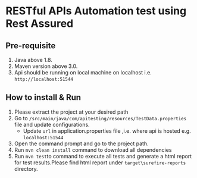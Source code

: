 # RESTful APIs Automation test using Rest Assured 
## Pre-requisite
1. Java above 1.8.
2. Maven version above 3.0.
3. Api should be running on local machine on localhost i.e. `http://localhost:51544`
## How to install & Run 
1. Please extract the project at your desired path
1. Go to `/src/main/java/com/apitesting/resources/TestData.properties` file and update configurations. 
	* Update `url` in application.properties file ,i.e. where api is hosted  e.g. `localhost:51544`
1. Open the command prompt and go to the project path.
1. Run `mvn clean install` command to download all dependencies
1. Run `mvn test`to command to execute all tests and generate a html report for test results.Please find html report under `target\surefire-reports` directory. 


